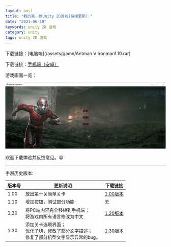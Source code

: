 ```yaml
---
layout: post
title: "我的第一款Unity 2D游戏(持续更新) "
date: "2021-06-10"
keywords: unity 2D 游戏
category: unity
tags: unity 2D 游戏
---
```


下载链接：[电脑端](/assets/game/Antman V Ironman1.10.rar)

下载链接：[手机端（安卓）](/assets/game/蚁人大战钢铁侠.apk)

游戏画面一览：

![](/assets/imgs/Unity/6sjTsdfPJU6TTBZvpwF11626392072-1626392073.gif)

欢迎下载体验并反馈意见。😁

***

手游历史版本:


|  版本号   | 更新说明  | 下载链接 |
|  ----  | ----  | ---- |
| 1.00  | 放出第一关简单关卡 |[1.00版本](/assets/game/蚁人大战钢铁侠.apk)|
| 1.10  | 增加按钮，测试部分功能 |无|
| 1.20  | 将PC端内容完全移植到手机端；<br>将游戏内所有语言修改为中文 |[1.20版本](/assets/game/蚁人大战钢铁侠1.20.apk)|
| 1.30  | 添加关卡选项界面；<br>优化了UI，修改了部分文字描述；<br>修复了部分机型文字显示异常的bug。|[1.30版本](/assets/game/蚁人大战钢铁侠1.30.apk)|

